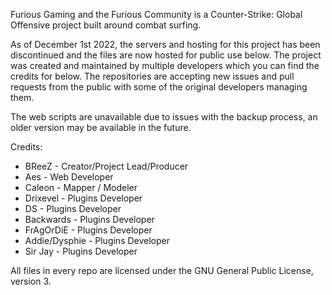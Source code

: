 Furious Gaming and the Furious Community is a Counter-Strike: Global Offensive project built around combat surfing.

As of December 1st 2022, the servers and hosting for this project has been discontinued and the files are now hosted for public use below. The project was created and maintained by multiple developers which you can find the credits for below. The repositories are accepting new issues and pull requests from the public with some of the original developers managing them.

The web scripts are unavailable due to issues with the backup process, an older version may be available in the future.

Credits:
 - BReeZ - Creator/Project Lead/Producer
 - Aes - Web Developer
 - Caleon - Mapper / Modeler
 - Drixevel - Plugins Developer
 - DS - Plugins Developer
 - Backwards - Plugins Developer
 - FrAgOrDiE - Plugins Developer
 - Addie/Dysphie - Plugins Developer
 - Sir Jay - Plugins Developer

All files in every repo are licensed under the GNU General Public License, version 3.
